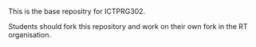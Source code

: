 This is the base repositry for ICTPRG302.

Students should fork this repository and work on their own fork in the RT organisation.
